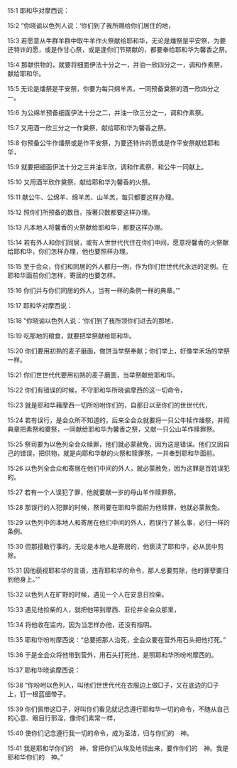 <a id="1"></a>15:1  耶和华对摩西说：  

<a id="2"></a>15:2  “你晓谕以色列人说：‘你们到了我所赐给你们居住的地，  

<a id="3"></a>15:3  若愿意从牛群羊群中取牛羊作火祭献给耶和华，无论是燔祭是平安祭，为要还特许的愿，或是作甘心祭，或是逢你们节期献的，都要奉给耶和华为馨香之祭。  

<a id="4"></a>15:4  那献供物的，就要将细面伊法十分之一，并油一欣四分之一，调和作素祭，献给耶和华。  

<a id="5"></a>15:5  无论是燔祭是平安祭，你要为每只绵羊羔，一同预备奠祭的酒一欣四分之一。  

<a id="6"></a>15:6  为公绵羊预备细面伊法十分之二，并油一欣三分之一，调和作素祭。  

<a id="7"></a>15:7  又用酒一欣三分之一作奠祭，献给耶和华为馨香之祭。  

<a id="8"></a>15:8  你预备公牛作燔祭或是作平安祭，为要还特许的愿或是作平安祭献给耶和华，  

<a id="9"></a>15:9  就要把细面伊法十分之三并油半欣，调和作素祭，和公牛一同献上。  

<a id="10"></a>15:10  又用酒半欣作奠祭，献给耶和华为馨香的火祭。  

<a id="11"></a>15:11  献公牛、公绵羊、绵羊羔、山羊羔，每只都要这样办理。  

<a id="12"></a>15:12  照你们所预备的数目，按著只数都要这样办理。  

<a id="13"></a>15:13  凡本地人将馨香的火祭献给耶和华，都要这样办理。  

<a id="14"></a>15:14  若有外人和你们同居，或有人世世代代住在你们中间，愿意将馨香的火祭献给耶和华，你们怎样办理，他也要照样办理。  

<a id="15"></a>15:15  至于会众，你们和同居的外人都归一例，作为你们世世代代永远的定例。在耶和华面前你们怎样，寄居的也要怎样。  

<a id="16"></a>15:16  你们并与你们同居的外人，当有一样的条例一样的典章。’”  

<a id="17"></a>15:17  耶和华对摩西说：  

<a id="18"></a>15:18  “你晓谕以色列人说：‘你们到了我所领你们进去的那地，  

<a id="19"></a>15:19  吃那地的粮食，就要把举祭献给耶和华。　  

<a id="20"></a>15:20  你们要用初熟的麦子磨面，做饼当举祭奉献；你们举上，好像举禾场的举祭一样。  

<a id="21"></a>15:21  你们世世代代要用初熟的麦子磨面，当举祭献给耶和华。  

<a id="22"></a>15:22  你们有错误的时候，不守耶和华所晓谕摩西的这一切命令，  

<a id="23"></a>15:23  就是耶和华藉摩西一切所吩咐你们的，自那日以至你们的世世代代，  

<a id="24"></a>15:24  若有误行，是会众所不知道的，后来全会众就要将一只公牛犊作燔祭，并照典章把素祭和奠祭，一同献给耶和华为馨香之祭，又献一只公山羊作赎罪祭。  

<a id="25"></a>15:25  祭司要为以色列全会众赎罪，他们就必蒙赦免，因为这是错误。他们又因自己的错误，把供物，就是向耶和华献的火祭和赎罪祭，一并奉到耶和华面前。  

<a id="26"></a>15:26  以色列全会众和寄居在他们中间的外人，就必蒙赦免，因为这罪是百姓误犯的。  

<a id="27"></a>15:27  若有一个人误犯了罪，他就要献一岁的母山羊作赎罪祭。  

<a id="28"></a>15:28  那误行的人犯罪的时候，祭司要在耶和华面前为他赎罪，他就必蒙赦免。  

<a id="29"></a>15:29  以色列中的本地人和寄居在他们中间的外人，若误行了甚么事，必归一样的条例。  

<a id="30"></a>15:30  但那擅敢行事的，无论是本地人是寄居的，他亵渎了耶和华，必从民中剪除。  

<a id="31"></a>15:31  因他藐视耶和华的言语，违背耶和华的命令，那人总要剪除，他的罪孽要归到他身上。’”  

<a id="32"></a>15:32  以色列人在旷野的时候，遇见一个人在安息日捡柴。  

<a id="33"></a>15:33  遇见他捡柴的人，就把他带到摩西、亚伦并全会众那里，  

<a id="34"></a>15:34  将他收在监内，因为当怎样办他，还没有指明。  

<a id="35"></a>15:35  耶和华吩咐摩西说：“总要把那人治死，全会众要在营外用石头把他打死。”  

<a id="36"></a>15:36  于是全会众将他带到营外，用石头打死他，是照耶和华所吩咐摩西的。  

<a id="37"></a>15:37  耶和华晓谕摩西说：  

<a id="38"></a>15:38  “你吩咐以色列人，叫他们世世代代在衣服边上做□子，又在底边的□子上，钉一根蓝细带子。  

<a id="39"></a>15:39  你们佩带这□子，好叫你们看见就记念遵行耶和华一切的命令，不随从自己的心意、眼目行邪淫，像你们素常一样，  

<a id="40"></a>15:40  使你们记念遵行我一切的命令，成为圣洁，归与你们的　神。  

<a id="41"></a>15:41  我是耶和华你们的　神，曾把你们从埃及地领出来，要作你们的　神。我是耶和华你们的　神。”  
